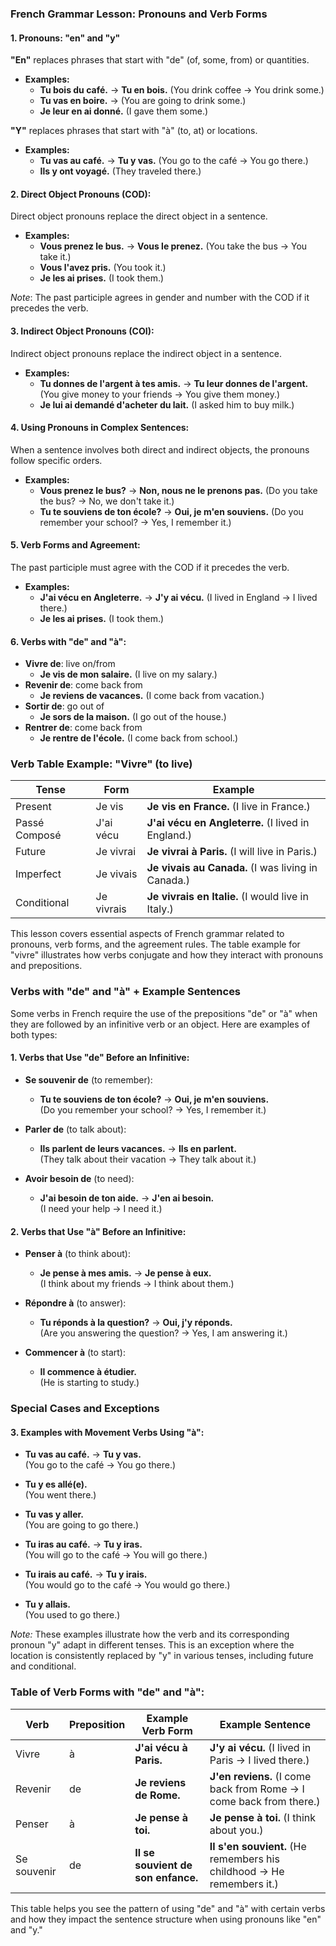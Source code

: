 ### French Grammar Lesson: Pronouns and Verb Forms

#### **1. Pronouns: "en" and "y"**

**"En"** replaces phrases that start with "de" (of, some, from) or quantities.

- **Examples:**
  - **Tu bois du café.** → **Tu en bois.** (You drink coffee → You drink some.)
  - **Tu vas en boire.** → (You are going to drink some.)
  - **Je leur en ai donné.** (I gave them some.)

**"Y"** replaces phrases that start with "à" (to, at) or locations.

- **Examples:**
  - **Tu vas au café.** → **Tu y vas.** (You go to the café → You go there.)
  - **Ils y ont voyagé.** (They traveled there.)
  
#### **2. Direct Object Pronouns (COD):**

Direct object pronouns replace the direct object in a sentence.

- **Examples:**
  - **Vous prenez le bus.** → **Vous le prenez.** (You take the bus → You take it.)
  - **Vous l'avez pris.** (You took it.)
  - **Je les ai prises.** (I took them.)
  
*Note*: The past participle agrees in gender and number with the COD if it precedes the verb.
  
#### **3. Indirect Object Pronouns (COI):**

Indirect object pronouns replace the indirect object in a sentence.

- **Examples:**
  - **Tu donnes de l'argent à tes amis.** → **Tu leur donnes de l'argent.** (You give money to your friends → You give them money.)
  - **Je lui ai demandé d'acheter du lait.** (I asked him to buy milk.)

#### **4. Using Pronouns in Complex Sentences:**

When a sentence involves both direct and indirect objects, the pronouns follow specific orders.

- **Examples:**
  - **Vous prenez le bus?** → **Non, nous ne le prenons pas.** (Do you take the bus? → No, we don't take it.)
  - **Tu te souviens de ton école?** → **Oui, je m'en souviens.** (Do you remember your school? → Yes, I remember it.)

#### **5. Verb Forms and Agreement:**

The past participle must agree with the COD if it precedes the verb.

- **Examples:**
  - **J'ai vécu en Angleterre.** → **J'y ai vécu.** (I lived in England → I lived there.)
  - **Je les ai prises.** (I took them.)

#### **6. Verbs with "de" and "à":**

- **Vivre de**: live on/from
  - **Je vis de mon salaire.** (I live on my salary.)
- **Revenir de**: come back from
  - **Je reviens de vacances.** (I come back from vacation.)
- **Sortir de**: go out of
  - **Je sors de la maison.** (I go out of the house.)
- **Rentrer de**: come back from
  - **Je rentre de l'école.** (I come back from school.)

### **Verb Table Example: "Vivre" (to live)**

| **Tense**              | **Form**               | **Example**                                |
|------------------------|------------------------|--------------------------------------------|
| Present                | Je vis                 | **Je vis en France.** (I live in France.)  |
| Passé Composé          | J'ai vécu              | **J'ai vécu en Angleterre.** (I lived in England.) |
| Future                 | Je vivrai              | **Je vivrai à Paris.** (I will live in Paris.) |
| Imperfect              | Je vivais              | **Je vivais au Canada.** (I was living in Canada.) |
| Conditional            | Je vivrais             | **Je vivrais en Italie.** (I would live in Italy.) |

This lesson covers essential aspects of French grammar related to pronouns, verb forms, and the agreement rules. The table example for "vivre" illustrates how verbs conjugate and how they interact with pronouns and prepositions.
### Verbs with "de" and "à" + Example Sentences

Some verbs in French require the use of the prepositions "de" or "à" when they are followed by an infinitive verb or an object. Here are examples of both types:

#### **1. Verbs that Use "de" Before an Infinitive:**

- **Se souvenir de** (to remember):
  - **Tu te souviens de ton école?** → **Oui, je m'en souviens.**  
    (Do you remember your school? → Yes, I remember it.)

- **Parler de** (to talk about):
  - **Ils parlent de leurs vacances.** → **Ils en parlent.**  
    (They talk about their vacation → They talk about it.)

- **Avoir besoin de** (to need):
  - **J'ai besoin de ton aide.** → **J'en ai besoin.**  
    (I need your help → I need it.)

#### **2. Verbs that Use "à" Before an Infinitive:**

- **Penser à** (to think about):
  - **Je pense à mes amis.** → **Je pense à eux.**  
    (I think about my friends → I think about them.)

- **Répondre à** (to answer):
  - **Tu réponds à la question?** → **Oui, j'y réponds.**  
    (Are you answering the question? → Yes, I am answering it.)

- **Commencer à** (to start):
  - **Il commence à étudier.**  
    (He is starting to study.)

### **Special Cases and Exceptions**

#### **3. Examples with Movement Verbs Using "à":**

- **Tu vas au café.** → **Tu y vas.**  
  (You go to the café → You go there.)
  
- **Tu y es allé(e).**  
  (You went there.)

- **Tu vas y aller.**  
  (You are going to go there.)

- **Tu iras au café.** → **Tu y iras.**  
  (You will go to the café → You will go there.)

- **Tu irais au café.** → **Tu y irais.**  
  (You would go to the café → You would go there.)

- **Tu y allais.**  
  (You used to go there.)

*Note:* These examples illustrate how the verb and its corresponding pronoun "y" adapt in different tenses. This is an exception where the location is consistently replaced by "y" in various tenses, including future and conditional.

### **Table of Verb Forms with "de" and "à":**

| Verb      | Preposition | Example Verb Form     | Example Sentence                            |
|-----------|-------------|-----------------------|---------------------------------------------|
| Vivre     | à           | **J'ai vécu à Paris.** | **J'y ai vécu.** (I lived in Paris → I lived there.) |
| Revenir   | de          | **Je reviens de Rome.** | **J'en reviens.** (I come back from Rome → I come back from there.) |
| Penser    | à           | **Je pense à toi.**    | **Je pense à toi.** (I think about you.)    |
| Se souvenir | de        | **Il se souvient de son enfance.** | **Il s'en souvient.** (He remembers his childhood → He remembers it.) |

This table helps you see the pattern of using "de" and "à" with certain verbs and how they impact the sentence structure when using pronouns like "en" and "y."
